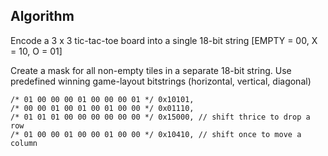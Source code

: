## Algorithm

Encode a 3 x 3 tic-tac-toe board into a single 18-bit string [EMPTY = 00, X = 10, O = 01]

Create a mask for all non-empty tiles in a separate 18-bit string.
Use predefined winning game-layout bitstrings (horizontal, vertical, diagonal)

    /* 01 00 00 00 01 00 00 00 01 */ 0x10101,
    /* 00 00 01 00 01 00 01 00 00 */ 0x01110,
    /* 01 01 01 00 00 00 00 00 00 */ 0x15000, // shift thrice to drop a row
    /* 01 00 00 01 00 00 01 00 00 */ 0x10410, // shift once to move a column

